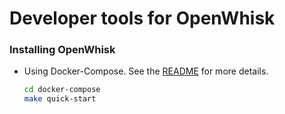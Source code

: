 Developer tools for OpenWhisk
=============================

### Installing OpenWhisk

* Using Docker-Compose. See the [README](docker-compose/README.md) for more details. 

  ```bash
  cd docker-compose
  make quick-start
  ```
  

